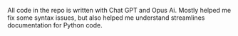 All code in the  repo is written with Chat GPT and Opus Ai. Mostly helped me fix some syntax issues, but also helped me understand 
streamlines documentation for Python code.
